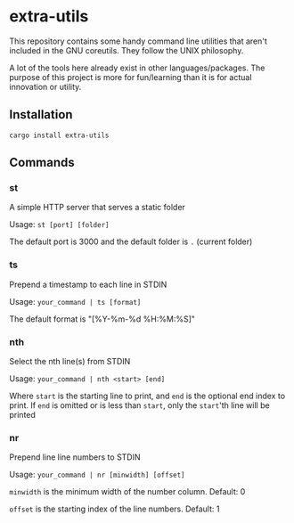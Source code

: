# extra-utils

This repository contains some handy command line utilities that aren't included in the
GNU coreutils. They follow the UNIX philosophy.

A lot of the tools here already exist in other languages/packages. The purpose of this
project is more for fun/learning than it is for actual innovation or utility.

## Installation
```
cargo install extra-utils
```

## Commands

### st
A simple HTTP server that serves a static folder

Usage: `st [port] [folder]`

The default port is 3000 and the default folder is `.` (current folder)

### ts
Prepend a timestamp to each line in STDIN

Usage: `your_command | ts [format]`

The default format is "[%Y-%m-%d %H:%M:%S]"

### nth
Select the nth line(s) from STDIN

Usage: `your_command | nth <start> [end]`

Where `start` is the starting line to print, and `end` is the optional end index to
print. If `end` is omitted or is less than `start`, only the `start`'th line will be
printed

### nr
Prepend line line numbers to STDIN

Usage: `your_command | nr [minwidth] [offset]`

`minwidth` is the minimum width of the number column. Default: 0

`offset` is the starting index of the line numbers. Default: 1
